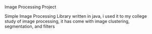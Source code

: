 Image Processing Project

Simple Image Processing Library written in java, i used it to my college study of image processing, it has come with image clustering, segmentation, and filters
